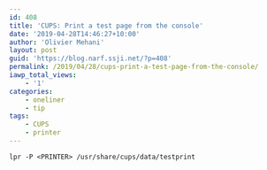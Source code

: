 ```yaml
---
id: 408
title: 'CUPS: Print a test page from the console'
date: '2019-04-28T14:46:27+10:00'
author: 'Olivier Mehani'
layout: post
guid: 'https://blog.narf.ssji.net/?p=408'
permalink: /2019/04/28/cups-print-a-test-page-from-the-console/
iawp_total_views:
    - '1'
categories:
    - oneliner
    - tip
tags:
    - CUPS
    - printer
---
```


`lpr -P <PRINTER> /usr/share/cups/data/testprint`